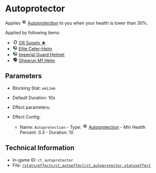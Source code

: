 # Autoprotector

Applies <img src="https://raw.githubusercontent.com/Ceterai/Enternia/main/stats/effects/ct_autoprotection.png" alt="Autoprotection icon" loading="lazy" height=16px width="auto" /> [Autoprotection](https://ceterai.github.io/MyEnternia/Wiki/Autoprotection) to you when your health is lower than 30%.

Applied by following items:

- <img src="https://raw.githubusercontent.com/Ceterai/Enternia/main/items/armors/alta/tier4/security/pack/icon.png" alt="GR Supply ★ icon" loading="lazy" height=16px width="auto" /> [GR Supply ★](https://ceterai.github.io/MyEnternia/Wiki/GRSupply)
- <img src="https://raw.githubusercontent.com/Ceterai/Enternia/main/items/armors/alta/tier6/elite/helmet/icon.png" alt="Elite Ceter-Helm icon" loading="lazy" height=16px width="auto" /> [Elite Ceter-Helm](https://ceterai.github.io/MyEnternia/Wiki/EliteCeter-Helm)
- <img src="https://raw.githubusercontent.com/Ceterai/Enternia/main/items/armors/alta/tier6/elite/helmet/icon.png" alt="Imperial Guard Helmet icon" loading="lazy" height=16px width="auto" /> [Imperial Guard Helmet](https://ceterai.github.io/MyEnternia/Wiki/ImperialGuardHelmet)
- <img src="https://raw.githubusercontent.com/Ceterai/Enternia/main/items/armors/alta/tier6/ghearun/helmet/icon.png" alt="Ghearun M1 Helm icon" loading="lazy" height=16px width="auto" /> [Ghearun M1 Helm](https://ceterai.github.io/MyEnternia/Wiki/GhearunM1Helm)

## Parameters

- Blocking Stat: `emiJam`
- Default Duration: 10s
- Effect parameters: 

- Effect Config: 

  - Name: `Autoprotection`  - Type: <img src="https://raw.githubusercontent.com/Ceterai/Enternia/main/stats/effects/ct_autoprotection.png" alt="Autoprotection icon" loading="lazy" height=16px width="auto" /> [Autoprotection](https://ceterai.github.io/MyEnternia/Wiki/Autoprotection)  - Min Health Percent: 0.3  - Duration: 10

## Technical Information

- In-game ID: `ct_autoprotector`
- File: [`/stats/effects/ct_autoeffect/ct_autoprotector.statuseffect`](https://github.com/Ceterai/Enternia/blob/main/stats/effects/ct_autoeffect/ct_autoprotector.statuseffect)
